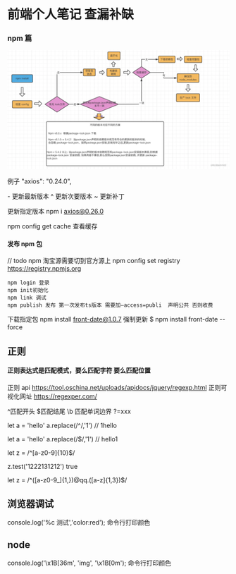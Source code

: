 # 前端个人笔记 查漏补缺

### npm 篇

![image](./assets/npm.jpg)


例子 "axios": "0.24.0",

\- 更新最新版本
^ 更新次要版本
~ 更新补丁

更新指定版本 npm i axios@0.26.0

npm config get cache 查看缓存

#### 发布 npm 包

// todo npm 淘宝源需要切到官方源上 npm config set registry https://registry.npmjs.org

    npm login 登录
    npm init初始化
    npm link 调试
    npm publish 发布 第一次发布ts版本 需要加–access=publi  声明公共 否则收费

下载指定包 npm install front-date@1.0.7
强制更新 $ npm install front-date --force

## 正则

#### 正则表达式是匹配模式，要么匹配字符 要么匹配位置

正则 api https://tool.oschina.net/uploads/apidocs/jquery/regexp.html
正则可视化网址 https://regexper.com/

^匹配开头 $匹配结尾 \b 匹配单词边界 ?=xxx

let a = 'hello' a.replace(/^/,'1') // 1hello

let a = 'hello' a.replace(/$/,'1') // hello1

let z = /^[a-z0-9]{10}$/

z.test('1222131212') true

let z = /^([a-z0-9_]{1,})@qq\.([a-z]{1,3})$/

## 浏览器调试

console.log('%c 测试','color:red'); 命令行打印颜色

## node

console.log('\x1B[36m', 'img', '\x1B[0m'); 命令行打印颜色
